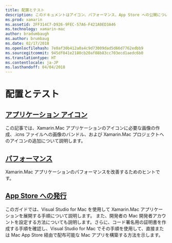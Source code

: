 ```yaml
---
title: 配置とテスト
description: このドキュメントはアイコン、パフォーマンス、App Store への公開について説明するガイドにリンクしています。
ms.prod: xamarin
ms.assetid: 2FF314C7-D926-9FEC-57A6-F421A0ED3A46
ms.technology: xamarin-mac
author: bradumbaugh
ms.author: brumbaug
ms.date: 02/17/2018
ms.openlocfilehash: 7e0af30b412a0a4c9d73009dad5d66d7762edbb9
ms.sourcegitcommit: 945df041e2180cb20af08b83cc703ecd1aedc6b0
ms.translationtype: HT
ms.contentlocale: ja-JP
ms.lasthandoff: 04/04/2018
---
```

# <a name="deployment-and-testing"></a>配置とテスト

## <a name="application-iconapp-iconmd"></a>[アプリケーション アイコン](app-icon.md)

この記事では、Xamarin.Mac アプリケーションのアイコンに必要な画像の作成、.icns ファイルへの画像のバンドル、および Xamarin.Mac プロジェクトへのアイコンの追加について説明します。

## <a name="performanceperformancemd"></a>[パフォーマンス](performance.md)

Xamarin.Mac アプリケーションのパフォーマンスを改善するためのヒントです。

## <a name="publishing-to-the-app-storepublishing-to-the-app-storeindexmd"></a>[App Store への発行](publishing-to-the-app-store/index.md)

このガイドでは、Visual Studio for Mac を使用して Xamarin.Mac アプリケーションを展開する手順について説明します。 また、開発者の Mac 開発者アカウントを設定する方法についても説明します。さらに、コード署名用の証明書を作成する手順を確認し、Visual Studio for Mac でその手順を使用して、直接または Mac App Store 経由で配布可能な Mac アプリを構築する方法を示します。
